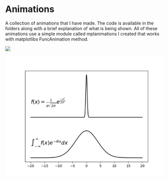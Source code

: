 # Animations
A collection of animations that I have made. The code is available in the folders along with a brief explanation of what is being shown. All of these animations use a simple module called mplanimations I created that works with matplotlibs FuncAnimation method.

![](HuygensPrinciple/HuygensPrinciple.gif)

![](UncertaintyPrinciple/UncertaintyPrinciple.gif)
